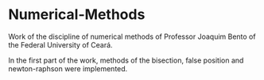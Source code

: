 # Numerical-Methods

Work of the discipline of numerical methods of Professor Joaquim Bento of the Federal University of Ceará. 

In the first part of the work, methods of the bisection, false position and newton-raphson were implemented.


